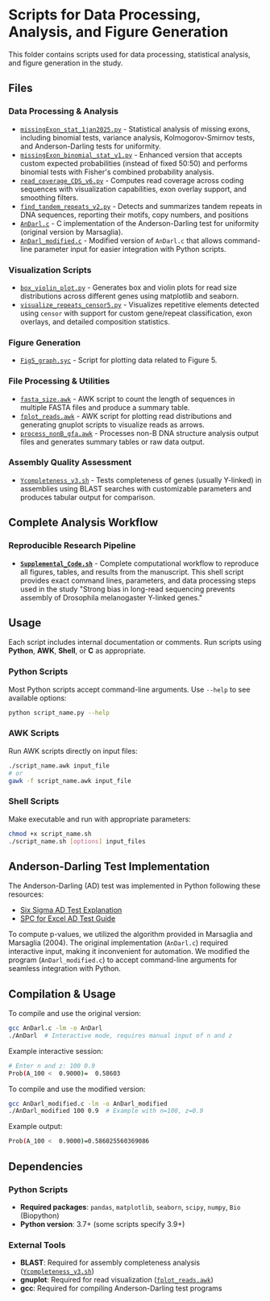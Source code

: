 # Scripts for Data Processing, Analysis, and Figure Generation

This folder contains scripts used for data processing, statistical analysis, and figure generation in the study.

## Files

### Data Processing & Analysis
- [`missingExon_stat_1jan2025.py`](missingExon_stat_1jan2025.py) - Statistical analysis of missing exons, including binomial tests, variance analysis, Kolmogorov-Smirnov tests, and Anderson-Darling tests for uniformity. 
- [`missingExon_binomial_stat_v1.py`](missingExon_binomial_stat_v1.py) - Enhanced version that accepts custom expected probabilities (instead of fixed 50:50) and performs binomial tests with Fisher's combined probability analysis.
- [`read_coverage_CDS_v6.py`](read_coverage_CDS_v6.py) - Computes read coverage across coding sequences with visualization capabilities, exon overlay support, and smoothing filters.
- [`find_tandem_repeats_v2.py`](find_tandem_repeats_v2.py) - Detects and summarizes tandem repeats in DNA sequences, reporting their motifs, copy numbers, and positions
- [`AnDarl.c`](AnDarl.c) - C implementation of the Anderson-Darling test for uniformity (original version by Marsaglia).
- [`AnDarl_modified.c`](AnDarl_modified.c) - Modified version of `AnDarl.c` that allows command-line parameter input for easier integration with Python scripts.

### Visualization Scripts
- [`box_violin_plot.py`](box_violin_plot.py) - Generates box and violin plots for read size distributions across different genes using matplotlib and seaborn.
- [`visualize_repeats_censor5.py`](visualize_repeats_censor5.py) - Visualizes repetitive elements detected using `censor` with support for custom gene/repeat classification, exon overlays, and detailed composition statistics.

### Figure Generation
- [`Fig5_graph.syc`](Fig5_graph.syc) - Script for plotting data related to Figure 5.

### File Processing & Utilities
- [`fasta_size.awk`](fasta_size.awk) - AWK script to count the length of sequences in multiple FASTA files and produce a summary table.
- [`fplot_reads.awk`](fplot_reads.awk) - AWK script for plotting read distributions and generating gnuplot scripts to visualize reads as arrows.
- [`process_nonB_gfa.awk`](process_nonB_gfa.awk) - Processes non-B DNA structure analysis output files and generates summary tables or raw data output.

### Assembly Quality Assessment
- [`Ycompleteness_v3.sh`](Ycompleteness_v3.sh) - Tests completeness of genes (usually Y-linked) in assemblies using BLAST searches with customizable parameters and produces tabular output for comparison.

## Complete Analysis Workflow

### Reproducible Research Pipeline
- **[`Supplemental_Code.sh`](Supplemental_Code.sh)** - Complete computational workflow to reproduce all figures, tables, and results from the manuscript. This shell script provides exact command lines, parameters, and data processing steps used in the study "Strong bias in long-read sequencing prevents assembly of Drosophila melanogaster Y-linked genes."
  
## Usage

Each script includes internal documentation or comments. Run scripts using **Python**, **AWK**, **Shell**, or **C** as appropriate.

### Python Scripts
Most Python scripts accept command-line arguments. Use `--help` to see available options:
```bash
python script_name.py --help
```

### AWK Scripts
Run AWK scripts directly on input files:
```bash
./script_name.awk input_file
# or
gawk -f script_name.awk input_file
```

### Shell Scripts
Make executable and run with appropriate parameters:
```bash
chmod +x script_name.sh
./script_name.sh [options] input_files
```

## Anderson-Darling Test Implementation

The Anderson-Darling (AD) test was implemented in Python following these resources:

- [Six Sigma AD Test Explanation](https://www.6sigma.us/six-sigma-in-focus/anderson-darling-normality-test/)
- [SPC for Excel AD Test Guide](https://www.spcforexcel.com/knowledge/basic-statistics/anderson-darling-test-for-normality)

To compute p-values, we utilized the algorithm provided in Marsaglia and Marsaglia (2004). The original implementation (`AnDarl.c`) required interactive input, making it inconvenient for automation. We modified the program (`AnDarl_modified.c`) to accept command-line arguments for seamless integration with Python.

## Compilation & Usage

To compile and use the original version:

```bash
gcc AnDarl.c -lm -o AnDarl
./AnDarl  # Interactive mode, requires manual input of n and z
```

Example interactive session:
```bash
# Enter n and z: 100 0.9
Prob(A_100 <  0.9000)=  0.58603
```

To compile and use the modified version:
```bash
gcc AnDarl_modified.c -lm -o AnDarl_modified
./AnDarl_modified 100 0.9  # Example with n=100, z=0.9
```

Example output:
```bash
Prob(A_100 <  0.9000)=0.586025560369086
```

## Dependencies

### Python Scripts
- **Required packages**: `pandas`, `matplotlib`, `seaborn`, `scipy`, `numpy`, `Bio` (Biopython)
- **Python version**: 3.7+ (some scripts specify 3.9+)

### External Tools
- **BLAST**: Required for assembly completeness analysis ([`Ycompleteness_v3.sh`](Ycompleteness_v3.sh))
- **gnuplot**: Required for read visualization ([`fplot_reads.awk`](fplot_reads.awk))
- **gcc**: Required for compiling Anderson-Darling test programs


